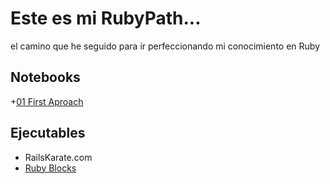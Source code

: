# Este es mi RubyPath...

el camino que he seguido para ir perfeccionando mi
conocimiento en Ruby


## Notebooks

+[01 First Aproach](https://nbviewer.jupyter.org/github/samcourses/samcourses.github.io/blob/master/Ruby/01.ipynb)

## Ejecutables





+ RailsKarate.com
+ [Ruby Blocks](https://pragmaticstudio.com/tutorials/ruby-block-syntax)
